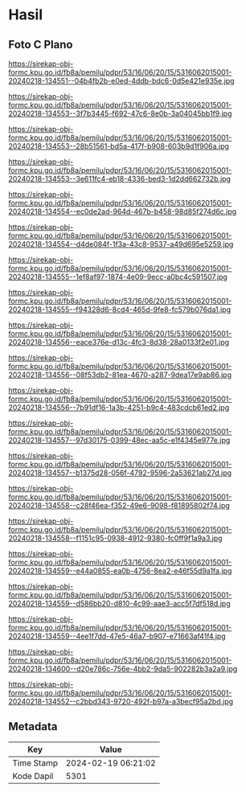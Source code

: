 # Hasil

## Foto C Plano

https://sirekap-obj-formc.kpu.go.id/fb8a/pemilu/pdpr/53/16/06/20/15/5316062015001-20240218-134551--04b4fb2b-e0ed-4ddb-bdc6-0d5e421e935e.jpg

https://sirekap-obj-formc.kpu.go.id/fb8a/pemilu/pdpr/53/16/06/20/15/5316062015001-20240218-134553--3f7b3445-f692-47c6-8e0b-3a04045bb1f9.jpg

https://sirekap-obj-formc.kpu.go.id/fb8a/pemilu/pdpr/53/16/06/20/15/5316062015001-20240218-134553--28b51561-bd5a-417f-b908-603b9d1f906a.jpg

https://sirekap-obj-formc.kpu.go.id/fb8a/pemilu/pdpr/53/16/06/20/15/5316062015001-20240218-134553--3e611fc4-eb18-4336-bed3-1d2dd662732b.jpg

https://sirekap-obj-formc.kpu.go.id/fb8a/pemilu/pdpr/53/16/06/20/15/5316062015001-20240218-134554--ec0de2ad-964d-467b-b458-98d85f274d6c.jpg

https://sirekap-obj-formc.kpu.go.id/fb8a/pemilu/pdpr/53/16/06/20/15/5316062015001-20240218-134554--d4de084f-1f3a-43c8-9537-a49d695e5259.jpg

https://sirekap-obj-formc.kpu.go.id/fb8a/pemilu/pdpr/53/16/06/20/15/5316062015001-20240218-134555--1ef8af97-1874-4e09-9ecc-a0bc4c591507.jpg

https://sirekap-obj-formc.kpu.go.id/fb8a/pemilu/pdpr/53/16/06/20/15/5316062015001-20240218-134555--f94328d6-8cd4-465d-9fe8-fc579b076da1.jpg

https://sirekap-obj-formc.kpu.go.id/fb8a/pemilu/pdpr/53/16/06/20/15/5316062015001-20240218-134556--eace376e-d13c-4fc3-8d38-28a0133f2e01.jpg

https://sirekap-obj-formc.kpu.go.id/fb8a/pemilu/pdpr/53/16/06/20/15/5316062015001-20240218-134556--08f53db2-81ea-4670-a287-9dea17e9ab86.jpg

https://sirekap-obj-formc.kpu.go.id/fb8a/pemilu/pdpr/53/16/06/20/15/5316062015001-20240218-134556--7b91df16-1a3b-4251-b9c4-483cdcb61ed2.jpg

https://sirekap-obj-formc.kpu.go.id/fb8a/pemilu/pdpr/53/16/06/20/15/5316062015001-20240218-134557--97d30175-0399-48ec-aa5c-e1f4345e977e.jpg

https://sirekap-obj-formc.kpu.go.id/fb8a/pemilu/pdpr/53/16/06/20/15/5316062015001-20240218-134557--b1375d28-056f-4792-9596-2a53621ab27d.jpg

https://sirekap-obj-formc.kpu.go.id/fb8a/pemilu/pdpr/53/16/06/20/15/5316062015001-20240218-134558--c28f46ea-f352-49e6-9098-f81895802f74.jpg

https://sirekap-obj-formc.kpu.go.id/fb8a/pemilu/pdpr/53/16/06/20/15/5316062015001-20240218-134558--f1151c95-0938-4912-9380-fc0ff9f1a9a3.jpg

https://sirekap-obj-formc.kpu.go.id/fb8a/pemilu/pdpr/53/16/06/20/15/5316062015001-20240218-134559--e44a0855-ea0b-4756-8ea2-e46f55d9a1fa.jpg

https://sirekap-obj-formc.kpu.go.id/fb8a/pemilu/pdpr/53/16/06/20/15/5316062015001-20240218-134559--d586bb20-d810-4c99-aae3-acc5f7df518d.jpg

https://sirekap-obj-formc.kpu.go.id/fb8a/pemilu/pdpr/53/16/06/20/15/5316062015001-20240218-134559--4ee1f7dd-47e5-46a7-b907-e71663af41f4.jpg

https://sirekap-obj-formc.kpu.go.id/fb8a/pemilu/pdpr/53/16/06/20/15/5316062015001-20240218-134600--d20e786c-756e-4bb2-9da5-902282b3a2a9.jpg

https://sirekap-obj-formc.kpu.go.id/fb8a/pemilu/pdpr/53/16/06/20/15/5316062015001-20240218-134552--c2bbd343-9720-492f-b97a-a3becf95a2bd.jpg


## Metadata

| Key        | Value               |
| ---------- | ------------------- |
| Time Stamp | 2024-02-19 06:21:02 |
| Kode Dapil | 5301                |



